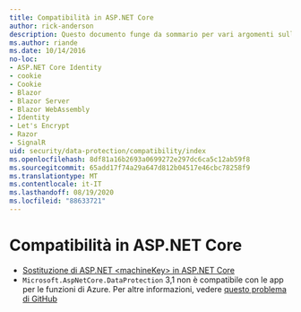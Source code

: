 ```yaml
---
title: Compatibilità in ASP.NET Core
author: rick-anderson
description: Questo documento funge da sommario per vari argomenti sulla compatibilità della protezione dati di ASP.NET Core.
ms.author: riande
ms.date: 10/14/2016
no-loc:
- ASP.NET Core Identity
- cookie
- Cookie
- Blazor
- Blazor Server
- Blazor WebAssembly
- Identity
- Let's Encrypt
- Razor
- SignalR
uid: security/data-protection/compatibility/index
ms.openlocfilehash: 8df81a16b2693a0699272e297dc6ca5c12ab59f8
ms.sourcegitcommit: 65add17f74a29a647d812b04517e46cbc78258f9
ms.translationtype: MT
ms.contentlocale: it-IT
ms.lasthandoff: 08/19/2020
ms.locfileid: "88633721"
---
```

# <a name="compatibility-in-aspnet-core"></a>Compatibilità in ASP.NET Core

* [Sostituzione di ASP.NET \<machineKey> in ASP.NET Core](xref:security/data-protection/compatibility/replacing-machinekey)
* `Microsoft.AspNetCore.DataProtection` 3,1 non è compatibile con le app per le funzioni di Azure. Per altre informazioni, vedere [questo problema di GitHub](https://github.com/Azure/azure-functions-host/issues/5447)
